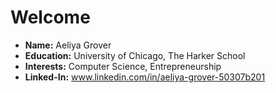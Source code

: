 # Welcome
- **Name:** Aeliya Grover
- **Education:** University of Chicago, The Harker School 
- **Interests:** Computer Science, Entrepreneurship
- **Linked-In:** www.linkedin.com/in/aeliya-grover-50307b201

## 

<!--
**aeliyag/aeliyag** is a ✨ _special_ ✨ repository because its `README.md` (this file) appears on your GitHub profile.

Here are some ideas to get you started:

- 🔭 I’m currently working on ...
- 🌱 I’m currently learning ...
- 👯 I’m looking to collaborate on ...
- 🤔 I’m looking for help with ...
- 💬 Ask me about ...
- 📫 How to reach me: ...
- 😄 Pronouns: ...
- ⚡ Fun fact: ...
-->
